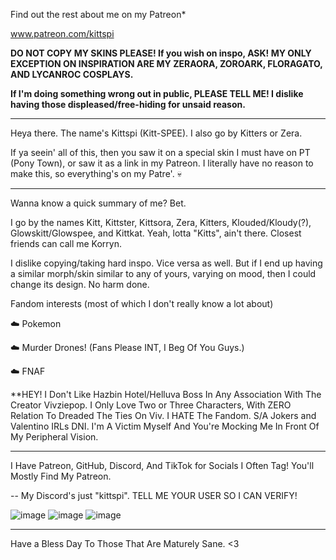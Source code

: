 Find out the rest about me on my Patreon* 

www.patreon.com/kittspi


**DO NOT COPY MY SKINS PLEASE! If you wish on inspo, ASK! MY ONLY EXCEPTION ON INSPIRATION ARE MY ZERAORA, ZOROARK, FLORAGATO, AND LYCANROC COSPLAYS.**

**If I'm doing something wrong out in public, PLEASE TELL ME! I dislike having those displeased/free-hiding for unsaid reason.**

-----------------------------

Heya there. The name's Kittspi (Kitt-SPEE). I also go by Kitters or Zera.

If ya seein' all of this, then you saw it on a special skin I must have on PT (Pony Town), or saw it as a link in my Patreon. I literally have no reason to make this, so everything's on my Patre'. 💀

______________________________

Wanna know a quick summary of me? Bet.

I go by the names Kitt, Kittster, Kittsora, Zera, Kitters, Klouded/Kloudy(?), Glowskitt/Glowspee, and Kittkat. Yeah, lotta "Kitts", ain't there. Closest friends can call me Korryn.

I dislike copying/taking hard inspo. Vice versa as well. But if I end up having a similar morph/skin similar to any of yours, varying on mood, then I could change its design. No harm done.

Fandom interests (most of which I don't really know a lot about)

☁️ Pokemon

☁️ Murder Drones! (Fans Please INT, I Beg Of You Guys.)

☁️ FNAF 

**HEY! I Don't Like Hazbin Hotel/Helluva Boss In Any Association With The Creator Vivziepop. I Only Love Two or Three Characters, With ZERO Relation To Dreaded The Ties On Viv. I HATE The Fandom. S/A Jokers and Valentino IRLs DNI. I'm A Victim Myself And You're Mocking Me In Front Of My Peripheral Vision.
________

I Have Patreon, GitHub, Discord, And TikTok for Socials I Often Tag! You'll Mostly Find My Patreon.

-- My Discord's just "kittspi". TELL ME YOUR USER SO I CAN VERIFY!

![image](https://user-images.githubusercontent.com/99100034/227718875-c5e52420-1a6b-41d9-8097-76680c1e1003.png)
![image](https://user-images.githubusercontent.com/99100034/227719036-bf12601a-7c58-41b4-97ad-65db3be5e5b5.png)
![image](https://user-images.githubusercontent.com/99100034/227719399-7eb49137-3a89-4e71-a56f-a654db2a3489.png)

______________________________


Have a Bless Day To Those That Are Maturely Sane. <3
